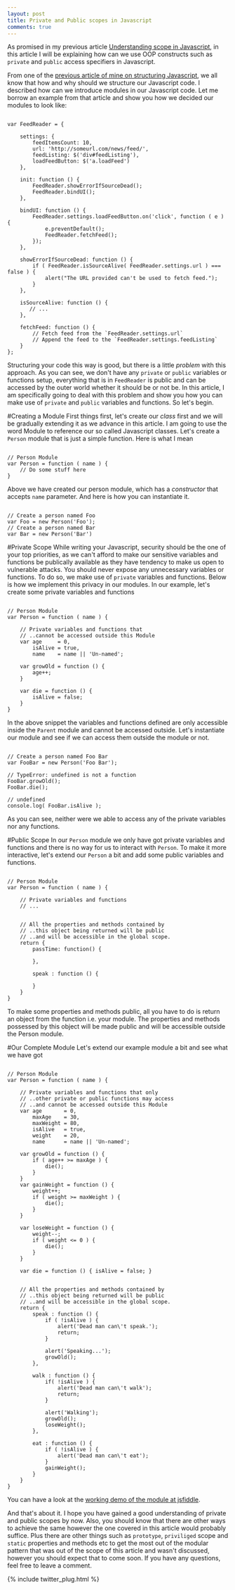 ```yaml
---
layout: post
title: Private and Public scopes in Javascript
comments: true
---
```

As promised in my previous article [Understanding scope in Javascript](http://kamranahmed.info/blog/2015/01/02/understanding-scope-in-javascript/), in this article I will be explaining how can we use OOP constructs such as `private` and `public` access specifiers in Javascript.

From one of the [previous article of mine on structuring Javascript](http://kamranahmed.info/blog/2014/08/07/how-to-structure-your-javascript/), we all know that how and why should we structure our Javascript code. I described how can we introduce modules in our Javascript code. Let me borrow an example from that article and show you how we decided our modules to look like:

<pre><code class="javascript">
var FeedReader = {
 
    settings: {
        feedItemsCount: 10,
        url: 'http://someurl.com/news/feed/',
        feedListing: $('div#feedListing'),
        loadFeedButton: $('a.loadFeed')
    },
 
    init: function () {
        FeedReader.showErrorIfSourceDead();
        FeedReader.bindUI();
    },
 
    bindUI: function () {
        FeedReader.settings.loadFeedButton.on('click', function ( e ) {
            e.preventDefault();
            FeedReader.fetchFeed();
        });
    },
 
    showErrorIfSourceDead: function () {
        if ( FeedReader.isSourceAlive( FeedReader.settings.url ) === false ) {
            alert("The URL provided can't be used to fetch feed.");
        }
    },
 
    isSourceAlive: function () {
       // ...
    },
 
    fetchFeed: function () {
        // Fetch feed from the `FeedReader.settings.url`
        // Append the feed to the `FeedReader.settings.feedListing`
    }
};
</code></pre>

Structuring your code this way is good, but there is a little *problem* with this approach. As you can see, we don't have any `private` or `public` variables or functions setup, everything that is in `FeedReader` is public and can be accessed by the outer world whether it should be or not be. In this article, I am specifically going to deal with this problem and show you how you can make use of `private` and `public` variables and functions. So let's begin.

#Creating a Module
First things first, let's create our *class* first and we will be gradually extending it as we advance in this article. I am going to use the word Module to reference our so called Javascript classes. Let's create a `Person` module that is just a simple function. Here is what I mean

<pre><code class="javascript">
// Person Module
var Person = function ( name ) {
    // Do some stuff here    
}
</code></pre>

Above we have created our person module, which has a *constructor* that accepts `name` parameter. And here is how you can instantiate it.

<pre><code class="javascript">
// Create a person named Foo
var Foo = new Person('Foo');
// Create a person named Bar
var Bar = new Person('Bar')
</code></pre>

#Private Scope
While writing your Javascript, security should be the one of your top priorities, as we can't afford to make our sensitive variables and functions be publically available as they have tendency to make us open to vulnerable attacks. You should never expose any unnecessary variables or functions. To do so, we make use of `private` variables and functions. Below is how we implement this privacy in our modules. In our example, let's create some private variables and functions

<pre><code class="javascript">
// Person Module
var Person = function ( name ) {
    
    // Private variables and functions that
    // ..cannot be accessed outside this Module
    var age     = 0,
        isAlive = true,
        name    = name || 'Un-named';
    
    var growOld = function () { 
        age++; 
    }

    var die = function () {
        isAlive = false;
    }
}
</code></pre>

In the above snippet the variables and functions defined are only accessible inside the `Parent` module and cannot be accessed outside. Let's instantiate our module and see if we can access them outside the module or not.

<pre><code class="javascript">
// Create a person named Foo Bar
var FooBar = new Person('Foo Bar');

// TypeError: undefined is not a function
FooBar.growOld();
FooBar.die();

// undefined
console.log( FooBar.isAlive );
</code></pre>

As you can see, neither were we able to access any of the private variables nor any functions.

#Public Scope
In our `Person` module we only have got private variables and functions and there is no way for us to interact with `Person`. To make it more interactive, let's extend our `Person` a bit and add some public variables and functions.

<pre><code class="javascript">
// Person Module
var Person = function ( name ) {
    
    // Private variables and functions
    // ...
    

    // All the properties and methods contained by 
    // ..this object being returned will be public
    // ..and will be accessible in the global scope.
    return {
        passTime: function() {

        },

        speak : function () {

        }
    }
}
</code></pre>

To make some properties and methods public, all you have to do is return an object from the function i.e. your module. The properties and methods possessed by this object will be made public and will be accessible outside the Person module.

#Our Complete Module
Let's extend our example module a bit and see what we have got

<pre><code class="javascript">
// Person Module
var Person = function ( name ) {
    
    // Private variables and functions that only
    // ..other private or public functions may access
    // ..and cannot be accessed outside this Module
    var age       = 0,
        maxAge    = 30,
        maxWeight = 80,
        isAlive   = true,
        weight    = 20,
        name      = name || 'Un-named';
    
    var growOld = function () { 
        if ( age++ >= maxAge ) {
            die();
        }
    }
    var gainWeight = function () { 
        weight++;
        if ( weight >= maxWeight ) {
            die();
        }
    }

    var loseWeight = function () { 
        weight--;
        if ( weight <= 0 ) {
            die();
        }
    } 

    var die = function () { isAlive = false; }
    

    // All the properties and methods contained by 
    // ..this object being returned will be public
    // ..and will be accessible in the global scope.
    return {
        speak : function () { 
            if ( !isAlive ) {
                alert('Dead man can\'t speak.');
                return;
            }

            alert('Speaking...');
            growOld(); 
        },

        walk : function () { 
            if( !isAlive ) {
                alert('Dead man can\'t walk');
                return;
            }

            alert('Walking'); 
            growOld(); 
            loseWeight(); 
        },

        eat : function () {
            if ( !isAlive ) {
                alert('Dead man can\'t eat');
            }
            gainWeight(); 
        }
    }
}
</code></pre>

You can have a look at the [working demo of the module at jsfiddle](http://jsfiddle.net/41ootg5f/). 

And that's about it. I hope you have gained a good understanding of private and public scopes by now. Also, you should know that there are other ways to achieve the same however the one covered in this article would probably suffice. Plus there are other things such as `prototype`, `priviliged` scope and `static` properties and methods etc to get the most out of the modular pattern that was out of the scope of this article and wasn't discussed, however you should expect that to come soon. If you have any questions, feel free to leave a comment.

{% include twitter_plug.html %}
